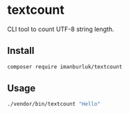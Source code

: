 # textcount

CLI tool to count UTF-8 string length.

## Install
```bash
composer require imanburluk/textcount

```

## Usage
```bash
./vendor/bin/textcount "Hello"
```
